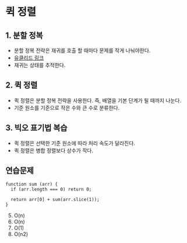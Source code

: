 # 퀵 정렬

## 1. 분할 정복

- 분할 정복 전략은 재귀를 호출 할 때마다 문제를 작게 나눠야한다.
- [유클리드 링크](https://ko.khanacademy.org/computing/computer-science/cryptography/modarithmetic/a/the-euclidean-algorithm)
- 재귀는 상태를 추적한다.

## 2. 퀵 정렬

- 퀵 정렬은 분할 정복 전략을 사용한다. 즉, 배열을 기본 단계가 될 때까지 나눈다.
- 기준 원소를 기준으로 작은 수와 큰 수로 분류한다.

## 3. 빅오 표기법 복습

- 퀵 정렬은 선택한 기준 원소에 따라 처리 속도가 달라진다.
- 퀵 정렬은 병합 정렬보다 상수가 작다.

## 연습문제

```
function sum (arr) {
  if (arr.length === 0) return 0;

  return arr[0] + sum(arr.slice(1));
}
```

5. O(n)
6. O(n)
7. O(1)
8. O(n2)
